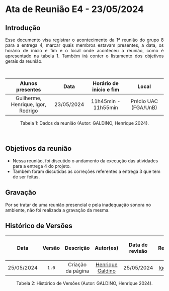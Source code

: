# Ata de Reunião E4 - 23/05/2024

## Introdução

<p align="justify">
Esse documento visa registrar o acontecimento da  1ª reunião do grupo 8 para a entrega 4, marcar quais membros estavam presentes, a data, os horário de inicio e fim e o local onde aconteceu a reunião, como é apresentado na tabela 1. Também irá conter o listamento dos objetivos gerais da reunião.
</p>

<br />

|                                      Alunos presentes                                 |    Data    | Horário de inicio e fim |      Local       |
| :-----------------------------------------------------------------------------------: | :--------: | :---------------------: | :--------------: |
| Guilherme, Henrique, Igor, Rodrigo  | 23/05/2024 |      11h45min - 11h55min      | Prédio UAC (FGA/UnB) |

<div style="text-align: center">
<p> Tabela 1: Dados da reunião (Autor: GALDINO, Henrique 2024). </p>
</div>

<br />

## Objetivos da reunião

- Nessa reunião, foi discutido o andamento da execução das atividades para a entrega 4 do projeto.
- Também foram discutidas as correções referentes a entrega 3 que tem de ser feitas.

## Gravação
Por se tratar de uma reunião presencial e pela inadequação sonora no ambiente, não foi realizada a gravação da mesma.

## Histórico de Versões

| <p align="center">Data</p> | <p align="center">Versão</p> | <p align="center">Descrição</p> | <p align="center">Autor(es)</p> | <p align="center">Data de revisão</p> | <p align="center">Revisor(es)</p> |
| :--:       | :----: | :-------: | :---: | :-------------: | :-----: |
| 25/05/2024 | `1.0`  | Criação da página | [Henrique Galdino](https://github.com/hgaldino05) | 25/05/2024 | [Igor Thiago](https://github.com/alladin-51)|

<div style="text-align: center">
<p> Tabela 2: Histórico de Versões (Autor: GALDINO, Henrique 2024). </p>
</div>
